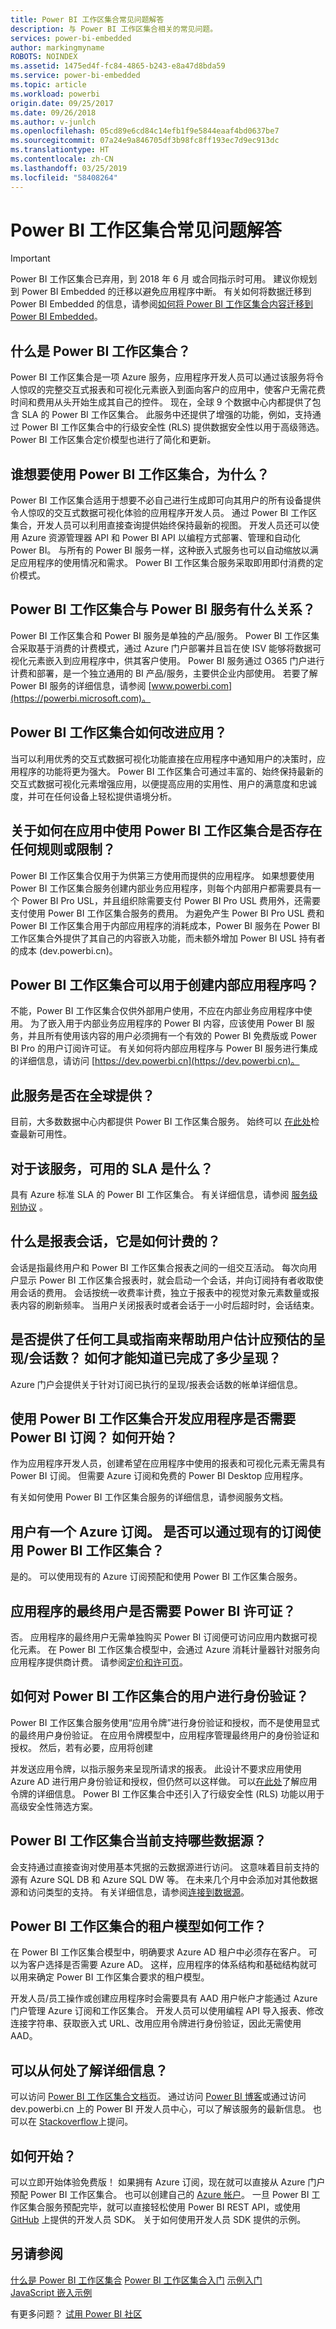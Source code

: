 ```yaml
---
title: Power BI 工作区集合常见问题解答
description: 与 Power BI 工作区集合相关的常见问题。
services: power-bi-embedded
author: markingmyname
ROBOTS: NOINDEX
ms.assetid: 1475ed4f-fc84-4865-b243-e8a47d8bda59
ms.service: power-bi-embedded
ms.topic: article
ms.workload: powerbi
origin.date: 09/25/2017
ms.date: 09/26/2018
ms.author: v-junlch
ms.openlocfilehash: 05cd89e6cd84c14efb1f9e5844eaaf4bd0637be7
ms.sourcegitcommit: 07a24e9a846705df3b98fc8ff193ec7d9ec913dc
ms.translationtype: HT
ms.contentlocale: zh-CN
ms.lasthandoff: 03/25/2019
ms.locfileid: "58408264"
---
```

# <a name="power-bi-workspace-collections-faq"></a>Power BI 工作区集合常见问题解答

> [!IMPORTANT]
> Power BI 工作区集合已弃用，到 2018 年 6 月 或合同指示时可用。 建议你规划到 Power BI Embedded 的迁移以避免应用程序中断。 有关如何将数据迁移到 Power BI Embedded 的信息，请参阅[如何将 Power BI 工作区集合内容迁移到 Power BI Embedded](https://powerbi.microsoft.com/documentation/powerbi-developer-migrate-from-powerbi-embedded/)。

## <a name="what-is-power-bi-workspace-collections"></a>什么是 Power BI 工作区集合？
Power BI 工作区集合是一项 Azure 服务，应用程序开发人员可以通过该服务将令人惊叹的完整交互式报表和可视化元素嵌入到面向客户的应用中，使客户无需花费时间和费用从头开始生成其自己的控件。 现在，全球 9 个数据中心内都提供了包含 SLA 的 Power BI 工作区集合。 此服务中还提供了增强的功能，例如，支持通过 Power BI 工作区集合中的行级安全性 (RLS) 提供数据安全性以用于高级筛选。 Power BI 工作区集合定价模型也进行了简化和更新。

## <a name="who-would-want-to-use-power-bi-workspace-collections-and-why"></a>谁想要使用 Power BI 工作区集合，为什么？
Power BI 工作区集合适用于想要不必自己进行生成即可向其用户的所有设备提供令人惊叹的交互式数据可视化体验的应用程序开发人员。 通过 Power BI 工作区集合，开发人员可以利用直接查询提供始终保持最新的视图。 开发人员还可以使用 Azure 资源管理器 API 和 Power BI API 以编程方式部署、管理和自动化 Power BI。 与所有的 Power BI 服务一样，这种嵌入式服务也可以自动缩放以满足应用程序的使用情况和需求。 Power BI 工作区集合服务采取即用即付消费的定价模式。

## <a name="how-does-power-bi-workspace-collections-relate-to-the-power-bi-service"></a>Power BI 工作区集合与 Power BI 服务有什么关系？
Power BI 工作区集合和 Power BI 服务是单独的产品/服务。 Power BI 工作区集合采取基于消费的计费模式，通过 Azure 门户部署并且旨在使 ISV 能够将数据可视化元素嵌入到应用程序中，供其客户使用。 Power BI 服务通过 O365 门户进行计费和部署，是一个独立通用的 BI 产品/服务，主要供企业内部使用。 若要了解 Power BI 服务的详细信息，请参阅 [www.powerbi.com](https://powerbi.microsoft.com)。

## <a name="how-does-power-bi-workspace-collections-improve-my-app"></a>Power BI 工作区集合如何改进应用？
当可以利用优秀的交互式数据可视化功能直接在应用程序中通知用户的决策时，应用程序的功能将更为强大。 Power BI 工作区集合可通过丰富的、始终保持最新的交互式数据可视化元素增强应用，以便提高应用的实用性、用户的满意度和忠诚度，并可在任何设备上轻松提供语境分析。

## <a name="are-there-any-rules-or-restrictions-about-how-i-can-use-power-bi-workspace-collections-in-my-app"></a>关于如何在应用中使用 Power BI 工作区集合是否存在任何规则或限制？
Power BI 工作区集合仅用于为供第三方使用而提供的应用程序。 如果想要使用 Power BI 工作区集合服务创建内部业务应用程序，则每个内部用户都需要具有一个 Power BI Pro USL，并且组织除需要支付 Power BI Pro USL 费用外，还需要支付使用 Power BI 工作区集合服务的费用。 为避免产生 Power BI Pro USL 费和 Power BI 工作区集合用于内部应用程序的消耗成本，Power BI 服务在 Power BI 工作区集合外提供了其自己的内容嵌入功能，而未额外增加 Power BI USL 持有者的成本 (dev.powerbi.cn)。

## <a name="can-power-bi-workspace-collections-be-used-to-create-internal-applications"></a>Power BI 工作区集合可以用于创建内部应用程序吗？
不能，Power BI 工作区集合仅供外部用户使用，不应在内部业务应用程序中使用。 为了嵌入用于内部业务应用程序的 Power BI 内容，应该使用 Power BI 服务，并且所有使用该内容的用户必须拥有一个有效的 Power BI 免费版或 Power BI Pro 的用户订阅许可证。 有关如何将内部应用程序与 Power BI 服务进行集成的详细信息，请访问 [https://dev.powerbi.cn](https://dev.powerbi.cn)。

## <a name="is-this-service-available-globally"></a>此服务是否在全球提供？
目前，大多数数据中心内都提供 Power BI 工作区集合服务。 始终可以 [在此处](https://azure.microsoft.com/status/)检查最新可用性。

## <a name="what-is-the-available-sla-for-the-service"></a>对于该服务，可用的 SLA 是什么？
具有 Azure 标准 SLA 的 Power BI 工作区集合。 有关详细信息，请参阅 [服务级别协议](https://www.azure.cn/support/legal/sla/) 。

## <a name="what-is-a-report-session-and-how-is-it-billed"></a>什么是报表会话，它是如何计费的？
会话是指最终用户和 Power BI 工作区集合报表之间的一组交互活动。 每次向用户显示 Power BI 工作区集合报表时，就会启动一个会话，并向订阅持有者收取使用会话的费用。 会话按统一收费率计费，独立于报表中的视觉对象元素数量或报表内容的刷新频率。 当用户关闭报表时或者会话于一小时后超时时，会话结束。

## <a name="do-you-offer-any-tools-or-guidance-to-help-me-estimate-how-many-renderssession-i-should-expect-how-will-i-know-how-many-renders-have-been-completed"></a>是否提供了任何工具或指南来帮助用户估计应预估的呈现/会话数？ 如何才能知道已完成了多少呈现？
Azure 门户会提供关于针对订阅已执行的呈现/报表会话数的帐单详细信息。

## <a name="do-i-need-a-power-bi-subscription-in-order-to-develop-applications-with-power-bi-workspace-collections-how-do-i-get-started"></a>使用 Power BI 工作区集合开发应用程序是否需要 Power BI 订阅？ 如何开始？
作为应用程序开发人员，创建希望在应用程序中使用的报表和可视化元素无需具有 Power BI 订阅。 但需要 Azure 订阅和免费的 Power BI Desktop 应用程序。

有关如何使用 Power BI 工作区集合服务的详细信息，请参阅服务文档。

## <a name="i-have-an-azure-subscription-can-i-use-power-bi-workspace-collections-using-my-existing-subscription"></a>用户有一个 Azure 订阅。 是否可以通过现有的订阅使用 Power BI 工作区集合？
是的。 可以使用现有的 Azure 订阅预配和使用 Power BI 工作区集合服务。

## <a name="does-my-application-end-user-need-a-power-bi-license"></a>应用程序的最终用户是否需要 Power BI 许可证？
否。 应用程序的最终用户无需单独购买 Power BI 订阅便可访问应用内数据可视化元素。 在 Power BI 工作区集合模型中，会通过 Azure 消耗计量器针对服务向应用程序提供商计费。 请参阅[定价和许可页](https://www.azure.cn/pricing/details/power-bi-embedded)。

## <a name="how-does-user-authentication-work-with-power-bi-workspace-collections"></a>如何对 Power BI 工作区集合的用户进行身份验证？
Power BI 工作区集合服务使用“应用令牌”进行身份验证和授权，而不是使用显式的最终用户身份验证。 在应用令牌模型中，应用程序管理最终用户的身份验证和授权。 然后，若有必要，应用将创建

并发送应用令牌，以指示服务来呈现所请求的报表。 此设计不要求应用使用 Azure AD 进行用户身份验证和授权，但仍然可以这样做。 可以[在此处](app-token-flow.md)了解应用令牌的详细信息。 Power BI 工作区集合中还引入了行级安全性 (RLS) 功能以用于高级安全性筛选方案。

## <a name="what-data-sources-are-currently-supported-with-power-bi-workspace-collections"></a>Power BI 工作区集合当前支持哪些数据源？
会支持通过直接查询对使用基本凭据的云数据源进行访问。 这意味着目前支持的源有 Azure SQL DB 和 Azure SQL DW 等。 在未来几个月中会添加对其他数据源和访问类型的支持。 有关详细信息，请参阅[连接到数据源](connect-datasource.md)。

## <a name="how-does-the-tenancy-model-work-for-power-bi-workspace-collections"></a>Power BI 工作区集合的租户模型如何工作？
在 Power BI 工作区集合模型中，明确要求 Azure AD 租户中必须存在客户。 可以为客户选择是否需要 Azure AD。 这样，应用程序的体系结构和基础结构就可以用来确定 Power BI 工作区集合要求的租户模型。

开发人员/员工操作或创建应用程序时会需要具有 AAD 用户帐户才能通过 Azure 门户管理 Azure 订阅和工作区集合。 开发人员可以使用编程 API 导入报表、修改连接字符串、获取嵌入式 URL、改用应用令牌进行身份验证，因此无需使用 AAD。

## <a name="where-can-i-learn-more"></a>可以从何处了解详细信息？
可以访问 [Power BI 工作区集合文档页](get-started.md)。 通过访问 [Power BI 博客](https://powerbi.microsoft.com/blog/)或通过访问 dev.powerbi.cn 上的 Power BI 开发人员中心，可以了解该服务的最新信息。 也可以在 [Stackoverflow](https://stackoverflow.com/questions/tagged/powerbi)上提问。

## <a name="how-do-i-get-started"></a>如何开始？
可以立即开始体验免费版！ 如果拥有 Azure 订阅，现在就可以直接从 Azure 门户预配 Power BI 工作区集合。 也可以创建自己的 [Azure 帐户](https://www.azure.cn/pricing/1rmb-trial/)。 一旦 Power BI 工作区集合服务预配完毕，就可以直接轻松使用 Power BI REST API，或使用 [GitHub](https://www.nuget.org/profiles/powerbi) 上提供的开发人员 SDK。 关于如何使用开发人员 SDK 提供的示例。

## <a name="see-also"></a>另请参阅

[什么是 Power BI 工作区集合](what-are-power-bi-workspace-collections.md)
[Power BI 工作区集合入门](get-started.md)
[示例入门](get-started-sample.md)   
[JavaScript 嵌入示例](https://microsoft.github.io/PowerBI-JavaScript/demo/)  

有更多问题？ [试用 Power BI 社区](https://community.powerbi.com/)


<!-- Update_Description: update metedata properties -->